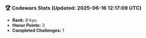 ### 🏆 Codewars Stats (Updated: 2025-06-16 12:17:09 UTC)

- **Rank:** 8 kyu
- **Honor Points:** 3
- **Completed Challenges:** 1

